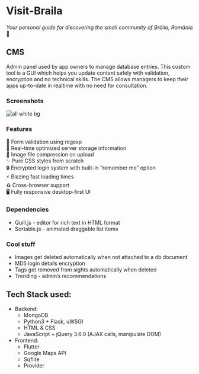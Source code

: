 # Visit-Braila
*Your personal guide for discovering the small community of Brăila, România* 📍

## CMS
Admin panel used by app owners to manage database entries. This custom tool is a GUI which helps you update content safely with validation, encryption and no technical skills. The CMS allows managers to keep their apps up-to-date in realtime with no need for consultation.

### Screenshots
![all white bg](https://user-images.githubusercontent.com/55505135/185123116-4d9f7fe0-b61b-4f40-9cc0-e70a9fc88557.png)

### Features
📝 Form validation using regexp  
💾 Real-time optimized server storage information  
🌆 Image file compression on upload  
✨ Pure CSS styles from scratch  
🔒 Encrypted login system with built-in “remember me” option  
⚡️  Blazing fast loading times  
♻️  Cross-browser support  
🖥 Fully responsive desktop-first UI

### Dependencies
- Quill.js - editor for rich text in HTML format
- Sortable.js - animated draggable list items

### Cool stuff
- Images get deleted automatically when not attached to a db document
- MD5 login details encryption
- Tags get removed from sights automatically when deleted
- Trending - admin’s recommendations

## Tech Stack used:
- Backend:
  - MongoDB
  - Python3 + Flask, uWSGI
  - HTML & CSS
  - JavaScript + jQuery 3.6.0 (AJAX calls, manipulate DOM)
- Frontend:
  - Flutter
  - Google Maps API
  - Sqflite
  - Provider
